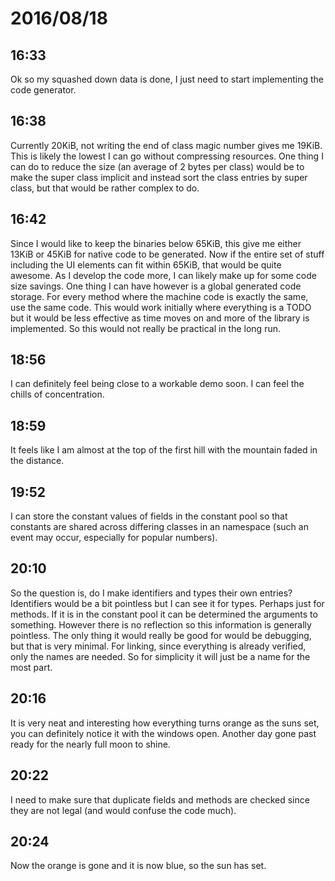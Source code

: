 # 2016/08/18

## 16:33

Ok so my squashed down data is done, I just need to start implementing the
code generator.

## 16:38

Currently 20KiB, not writing the end of class magic number gives me 19KiB. This
is likely the lowest I can go without compressing resources. One thing I can do
to reduce the size (an average of 2 bytes per class) would be to make the
super class implicit and instead sort the class entries by super class, but
that would be rather complex to do.

## 16:42

Since I would like to keep the binaries below 65KiB, this give me either 13KiB
or 45KiB for native code to be generated. Now if the entire set of stuff
including the UI elements can fit within 65KiB, that would be quite awesome.
As I develop the code more, I can likely make up for some code size savings.
One thing I can have however is a global generated code storage. For every
method where the machine code is exactly the same, use the same code. This
would work initially where everything is a TODO but it would be less effective
as time moves on and more of the library is implemented. So this would not
really be practical in the long run.

## 18:56

I can definitely feel being close to a workable demo soon. I can feel the
chills of concentration.

## 18:59

It feels like I am almost at the top of the first hill with the mountain
faded in the distance.

## 19:52

I can store the constant values of fields in the constant pool so that
constants are shared across differing classes in an namespace (such an event
may occur, especially for popular numbers).

## 20:10

So the question is, do I make identifiers and types their own entries?
Identifiers would be a bit pointless but I can see it for types. Perhaps just
for methods. If it is in the constant pool it can be determined the arguments
to something. However there is no reflection so this information is generally
pointless. The only thing it would really be good for would be debugging, but
that is very minimal. For linking, since everything is already verified, only
the names are needed. So for simplicity it will just be a name for the most
part.

## 20:16

It is very neat and interesting how everything turns orange as the suns set,
you can definitely notice it with the windows open. Another day gone past ready
for the nearly full moon to shine.

## 20:22

I need to make sure that duplicate fields and methods are checked since they
are not legal (and would confuse the code much).

## 20:24

Now the orange is gone and it is now blue, so the sun has set.

